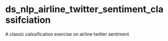 # ds_nlp_airline_twitter_sentiment_classifciation
 A classic calssification exercise on airline twitter sentiment
